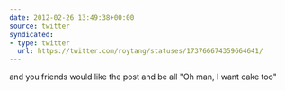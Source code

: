 ```yaml
---
date: 2012-02-26 13:49:38+00:00
source: twitter
syndicated:
- type: twitter
  url: https://twitter.com/roytang/statuses/173766674359664641/
---
```


and you friends would like the post and be all "Oh man, I want cake too"